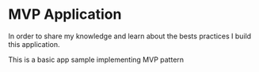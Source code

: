 # MVP Application

In order to share my knowledge and learn about the bests practices I build this application.

This is a basic app sample implementing MVP pattern